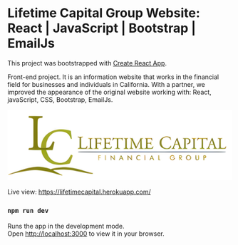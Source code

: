 # Lifetime Capital Group Website: React | JavaScript | Bootstrap | EmailJs 

This project was bootstrapped with [Create React App](https://github.com/facebook/create-react-app).

Front-end project. It is an information website that works in the financial field for businesses and individuals in California. With a partner, we improved the appearance of the original website working with: React, javaScript, CSS, Bootstrap, EmailJs.

![Logo](src/images/logo.png)

Live view: https://lifetimecapital.herokuapp.com/


### `npm run dev`

Runs the app in the development mode.\
Open [http://localhost:3000](http://localhost:3000) to view it in your browser.


